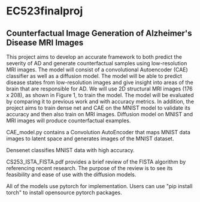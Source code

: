 # EC523finalproj

## Counterfactual Image Generation of Alzheimer's Disease MRI Images

This project aims to develop an accurate framework to both predict the severity of AD and generate counterfactual samples using low-resolution MRI images. The model will consist of a convolutional Autoencoder (CAE) classifier as well as a diffusion model. The model will be able to predict disease states from low-resolution images and give insight into areas of the brain that are responsible for AD. We will use 2D structural MRI images (176 x 208), as shown in Figure 1, to train the model. The model will be evaluated by comparing it to previous work and with accuracy metrics. In addition, the project aims to train dense net and CAE on the MNIST model to validate its accuracy and then also train on MRI images. Diffusion model on MNIST and MRI images will produce counterfactual examples.

CAE_model.py contains a Convolution AutoEncoder that maps MNIST data images to latent space and generates images of the MNIST dataset. 

Densenet classifies MNIST data with high accuracy.

CS253_ISTA_FISTA.pdf provides a brief review of the FISTA algorithm by referencing recent research. The purpose of the review is to see its feasibility and ease of use with the diffusion models.

All of the models use pytorch for implementation. Users can use "pip install torch" to install opensource pytorch packages. 
